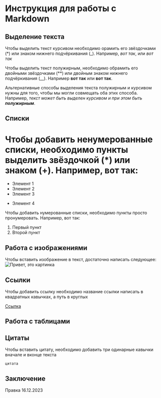 # Инструкция для работы с Markdown

## Выделение текста

Чтобы выделить текст курсивом необходимо орамить его звёздочками (*) или знаком нижнего подчёркивания (_). Например, *вот так*, или _вот так_

Чтобы выделить текст полужирным, необходимо обрамить его двойными звёздочками (**) или двойным знаком нижнего подчёркивания (__). Например **вот так** или __вот так__.

Альтернативные способы выделения текста полужирным и курсивом нужны для того, чтобы мы могли совмещать оба этих способа. Например, _текст может быть выделен курсивом и при этом быть **полужирным**_.

## Списки

# Чтобы добавить ненумерованные списки, необходимо пункты выделить звёздочкой (*) или знаком (+). Например, вот так:
* Элемент 1
* Элемент 2
* Элемент 3
+ Элемент 4

Чтобы добавить нумерованные списки, необходимо пункты просто пронумеровать.
Например, вот так:
1. Первый пункт
2. Второй пункт


## Работа с изображениями

Чтобы вставить изображение в текст, достаточно написать следующее:
![Привет, это картинка](img.jpg)

## Ссылки
Чтобы добавить ссылку необходимо название ссылки написать в квадратных кавычках, а путь в круглых

[Ссылка](https://ya.ru/)

## Работа с таблицами

## Цитаты
Чтобы вставить цитату, необходимо добавить три одинарные кавычки вначале и вконце текста

```
цитата
```

## Заключение
Правка 16.12.2023